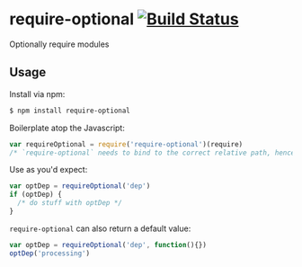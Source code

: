 # require-optional [![Build Status][travis-image]][travis-url]

Optionally require modules

## Usage

Install via npm:

```bash
$ npm install require-optional
```

Boilerplate atop the Javascript:

```javascript
var requireOptional = require('require-optional')(require)
/* `require-optional` needs to bind to the correct relative path, hence the extra (require) */
```

Use as you'd expect:

```javascript
var optDep = requireOptional('dep')
if (optDep) {
  /* do stuff with optDep */
}
```

`require-optional` can also return a default value:

```javascript
var optDep = requireOptional('dep', function(){})
optDep('processing')
```

[travis-image]: https://img.shields.io/travis/fengb/require-optional.svg?style=flat
[travis-url]: https://travis-ci.org/fengb/require-optional
